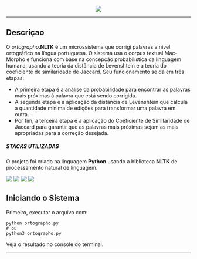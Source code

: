 <p align="center">
<image src="https://33333.cdn.cke-cs.com/kSW7V9NHUXugvhoQeFaf/images/1367dd1f3cd86a33009eebd1a8dc20a2ab01dc94cba6fba7.png" />
</p>

---

## Descriçao

O _ortographo_.**NLTK** é um microssistema que corrigi palavras a nível ortográfico na língua portuguesa. O sistema usa o corpus textual Mac-Morpho e funciona com base na concepção probabilística da linguagem humana, usando a teoria da distância de Levenshtein e a teoria do coeficiente de similaridade de Jaccard. Seu funcionamento se dá em três etapas:

*   A primeira etapa é a análise da probabilidade para encontrar as palavras mais próximas à palavra que está sendo corrigida.
*   A segunda etapa é a aplicação da distância de Levenshtein que calcula a quantidade mínima de edições para transformar uma palavra em outra.
*   Por fim, a terceira etapa é a aplicação do Coeficiente de Similaridade de Jaccard para garantir que as palavras mais próximas sejam as mais apropriadas para a correção desejada.

##### STACKS UTILIZADAS

O projeto foi criado na linguagem **Python** usando a biblioteca **NLTK** de processamento natural de linguagem. 

[![](https://camo.githubusercontent.com/a27f28ea5d54d3f4711a376236b9f4c78116ce5e80228f45c970cf66f196f2e7/68747470733a2f2f696d672e736869656c64732e696f2f62616467652f707970692d3337373541393f7374796c653d666f722d7468652d6261646765266c6f676f3d70797069266c6f676f436f6c6f723d7768697465)](https://camo.githubusercontent.com/a27f28ea5d54d3f4711a376236b9f4c78116ce5e80228f45c970cf66f196f2e7/68747470733a2f2f696d672e736869656c64732e696f2f62616467652f707970692d3337373541393f7374796c653d666f722d7468652d6261646765266c6f676f3d70797069266c6f676f436f6c6f723d7768697465) [![](https://camo.githubusercontent.com/a00abd8cea4105fa1cad91f7235d11206b492f51afeb9b23a25d04e8f36935e3/68747470733a2f2f696d672e736869656c64732e696f2f62616467652f507974686f6e2d4646443433423f7374796c653d666f722d7468652d6261646765266c6f676f3d707974686f6e266c6f676f436f6c6f723d626c7565)](https://camo.githubusercontent.com/a00abd8cea4105fa1cad91f7235d11206b492f51afeb9b23a25d04e8f36935e3/68747470733a2f2f696d672e736869656c64732e696f2f62616467652f507974686f6e2d4646443433423f7374796c653d666f722d7468652d6261646765266c6f676f3d707974686f6e266c6f676f436f6c6f723d626c7565) [![](https://camo.githubusercontent.com/88ab3c0f78016111d88ef82030375fb740d82dd0c16c1b078c441e22479009b3/68747470733a2f2f696d672e736869656c64732e696f2f62616467652f5653436f64652d3030373844343f7374796c653d666f722d7468652d6261646765266c6f676f3d76697375616c25323073747564696f253230636f6465266c6f676f436f6c6f723d7768697465)](https://camo.githubusercontent.com/88ab3c0f78016111d88ef82030375fb740d82dd0c16c1b078c441e22479009b3/68747470733a2f2f696d672e736869656c64732e696f2f62616467652f5653436f64652d3030373844343f7374796c653d666f722d7468652d6261646765266c6f676f3d76697375616c25323073747564696f253230636f6465266c6f676f436f6c6f723d7768697465) [![](https://camo.githubusercontent.com/3e216ef6dce0992d9ac7402b82794440093eb6c1e7ec2603dde5555950b8dd24/68747470733a2f2f696d672e736869656c64732e696f2f62616467652f57696e646f77735f31312d3030373864343f7374796c653d666f722d7468652d6261646765266c6f676f3d77696e646f77732d3131266c6f676f436f6c6f723d7768697465)](https://camo.githubusercontent.com/3e216ef6dce0992d9ac7402b82794440093eb6c1e7ec2603dde5555950b8dd24/68747470733a2f2f696d672e736869656c64732e696f2f62616467652f57696e646f77735f31312d3030373864343f7374796c653d666f722d7468652d6261646765266c6f676f3d77696e646f77732d3131266c6f676f436f6c6f723d7768697465)

## Iniciando o Sistema

Primeiro, executar o arquivo com:

```plaintext
python ortographo.py
# ou
python3 ortographo.py
```

Veja o resultado no console do terminal.

---
